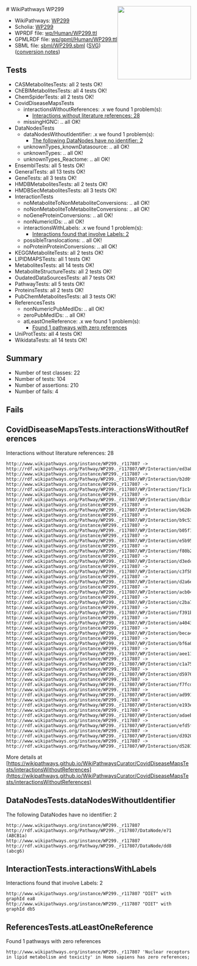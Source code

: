 <img style="float: right; width: 200px" src="../logo.png" />
# WikiPathways WP299

* WikiPathways: [WP299](https://identifiers.org/wikipathways:WP299)
* Scholia: [WP299](https://scholia.toolforge.org/wikipathways/WP299)
* WPRDF file: [wp/Human/WP299.ttl](../wp/Human/WP299.ttl)
* GPMLRDF file: [wp/gpml/Human/WP299.ttl](../wp/gpml/Human/WP299.ttl)
* SBML file: [sbml/WP299.sbml](../sbml/WP299.sbml) ([SVG](../sbml/WP299.svg)) ([conversion notes](../sbml/WP299.txt))

## Tests
* CASMetabolitesTests: all 2 tests OK!
* ChEBIMetabolitesTests: all 4 tests OK!
* ChemSpiderTests: all 2 tests OK!
* CovidDiseaseMapsTests
    * interactionsWithoutReferences: .x we found 1 problem(s):
        * [Interactions without literature references: 28](#9701cd08)
    * missingHGNC: .. all OK!
* DataNodesTests
    * dataNodesWithoutIdentifier: .x we found 1 problem(s):
        * [The following DataNodes have no identifier: 2](#d2d32fa1)
    * unknownTypes_knownDatasource: .. all OK!
    * unknownTypes: .. all OK!
    * unknownTypes_Reactome: .. all OK!
* EnsemblTests: all 5 tests OK!
* GeneralTests: all 13 tests OK!
* GeneTests: all 3 tests OK!
* HMDBMetabolitesTests: all 2 tests OK!
* HMDBSecMetabolitesTests: all 3 tests OK!
* InteractionTests
    * noMetaboliteToNonMetaboliteConversions: .. all OK!
    * noNonMetaboliteToMetaboliteConversions: .. all OK!
    * noGeneProteinConversions: .. all OK!
    * nonNumericIDs: .. all OK!
    * interactionsWithLabels: .x we found 1 problem(s):
        * [Interactions found that involve Labels: 2](#630d2679)
    * possibleTranslocations: .. all OK!
    * noProteinProteinConversions: .. all OK!
* KEGGMetaboliteTests: all 2 tests OK!
* LIPIDMAPSTests: all 1 tests OK!
* MetabolitesTests: all 14 tests OK!
* MetaboliteStructureTests: all 2 tests OK!
* OudatedDataSourcesTests: all 7 tests OK!
* PathwayTests: all 5 tests OK!
* ProteinsTests: all 2 tests OK!
* PubChemMetabolitesTests: all 3 tests OK!
* ReferencesTests
    * nonNumericPubMedIDs: .. all OK!
    * zeroPubMedIDs: .. all OK!
    * atLeastOneReference: .x we found 1 problem(s):
        * [Found 1 pathways with zero references](#35eb778e)
* UniProtTests: all 4 tests OK!
* WikidataTests: all 14 tests OK!


## Summary

* Number of test classes: 22
* Number of tests: 104
* Number of assertions: 210
* Number of fails: 4

## Fails

<a name="9701cd08" />

## CovidDiseaseMapsTests.interactionsWithoutReferences

Interactions without literature references: 28
```
http://www.wikipathways.org/instance/WP299._r117807 -> http://rdf.wikipathways.org/Pathway/WP299._r117807/WP/Interaction/ed3a8
http://www.wikipathways.org/instance/WP299._r117807 -> http://rdf.wikipathways.org/Pathway/WP299._r117807/WP/Interaction/b2d0f
http://www.wikipathways.org/instance/WP299._r117807 -> http://rdf.wikipathways.org/Pathway/WP299._r117807/WP/Interaction/f1c1d
http://www.wikipathways.org/instance/WP299._r117807 -> http://rdf.wikipathways.org/Pathway/WP299._r117807/WP/Interaction/db1af
http://www.wikipathways.org/instance/WP299._r117807 -> http://rdf.wikipathways.org/Pathway/WP299._r117807/WP/Interaction/b628c
http://www.wikipathways.org/instance/WP299._r117807 -> http://rdf.wikipathways.org/Pathway/WP299._r117807/WP/Interaction/b9c53
http://www.wikipathways.org/instance/WP299._r117807 -> http://rdf.wikipathways.org/Pathway/WP299._r117807/WP/Interaction/b05f1
http://www.wikipathways.org/instance/WP299._r117807 -> http://rdf.wikipathways.org/Pathway/WP299._r117807/WP/Interaction/e5b95
http://www.wikipathways.org/instance/WP299._r117807 -> http://rdf.wikipathways.org/Pathway/WP299._r117807/WP/Interaction/f80b2
http://www.wikipathways.org/instance/WP299._r117807 -> http://rdf.wikipathways.org/Pathway/WP299._r117807/WP/Interaction/d3edc
http://www.wikipathways.org/instance/WP299._r117807 -> http://rdf.wikipathways.org/Pathway/WP299._r117807/WP/Interaction/c3f58
http://www.wikipathways.org/instance/WP299._r117807 -> http://rdf.wikipathways.org/Pathway/WP299._r117807/WP/Interaction/d2a6e
http://www.wikipathways.org/instance/WP299._r117807 -> http://rdf.wikipathways.org/Pathway/WP299._r117807/WP/Interaction/acb04
http://www.wikipathways.org/instance/WP299._r117807 -> http://rdf.wikipathways.org/Pathway/WP299._r117807/WP/Interaction/c2ba7
http://www.wikipathways.org/instance/WP299._r117807 -> http://rdf.wikipathways.org/Pathway/WP299._r117807/WP/Interaction/f391b
http://www.wikipathways.org/instance/WP299._r117807 -> http://rdf.wikipathways.org/Pathway/WP299._r117807/WP/Interaction/a4043
http://www.wikipathways.org/instance/WP299._r117807 -> http://rdf.wikipathways.org/Pathway/WP299._r117807/WP/Interaction/beca4
http://www.wikipathways.org/instance/WP299._r117807 -> http://rdf.wikipathways.org/Pathway/WP299._r117807/WP/Interaction/bf6a0
http://www.wikipathways.org/instance/WP299._r117807 -> http://rdf.wikipathways.org/Pathway/WP299._r117807/WP/Interaction/aee11
http://www.wikipathways.org/instance/WP299._r117807 -> http://rdf.wikipathways.org/Pathway/WP299._r117807/WP/Interaction/c1a75
http://www.wikipathways.org/instance/WP299._r117807 -> http://rdf.wikipathways.org/Pathway/WP299._r117807/WP/Interaction/d5976
http://www.wikipathways.org/instance/WP299._r117807 -> http://rdf.wikipathways.org/Pathway/WP299._r117807/WP/Interaction/f7fcd
http://www.wikipathways.org/instance/WP299._r117807 -> http://rdf.wikipathways.org/Pathway/WP299._r117807/WP/Interaction/ad991
http://www.wikipathways.org/instance/WP299._r117807 -> http://rdf.wikipathways.org/Pathway/WP299._r117807/WP/Interaction/e193e
http://www.wikipathways.org/instance/WP299._r117807 -> http://rdf.wikipathways.org/Pathway/WP299._r117807/WP/Interaction/adaeb
http://www.wikipathways.org/instance/WP299._r117807 -> http://rdf.wikipathways.org/Pathway/WP299._r117807/WP/Interaction/efd5f
http://www.wikipathways.org/instance/WP299._r117807 -> http://rdf.wikipathways.org/Pathway/WP299._r117807/WP/Interaction/d3920
http://www.wikipathways.org/instance/WP299._r117807 -> http://rdf.wikipathways.org/Pathway/WP299._r117807/WP/Interaction/d5281
```

More details at [https://wikipathways.github.io/WikiPathwaysCurator/CovidDiseaseMapsTests/interactionsWithoutReferences](https://wikipathways.github.io/WikiPathwaysCurator/CovidDiseaseMapsTests/interactionsWithoutReferences)

<a name="d2d32fa1" />

## DataNodesTests.dataNodesWithoutIdentifier

The following DataNodes have no identifier: 2
```
http://www.wikipathways.org/instance/WP299._r117807 http://rdf.wikipathways.org/Pathway/WP299._r117807/DataNode/e71 (ABCB1a)
http://www.wikipathways.org/instance/WP299._r117807 http://rdf.wikipathways.org/Pathway/WP299._r117807/DataNode/dd8 (abcg6)
```

<a name="630d2679" />

## InteractionTests.interactionsWithLabels

Interactions found that involve Labels: 2
```
http://www.wikipathways.org/instance/WP299._r117807 "DIET" with graphId ea8
http://www.wikipathways.org/instance/WP299._r117807 "DIET" with graphId db5
```

<a name="35eb778e" />

## ReferencesTests.atLeastOneReference

Found 1 pathways with zero references
```
http://www.wikipathways.org/instance/WP299._r117807 'Nuclear receptors in lipid metabolism and toxicity' in Homo sapiens has zero references; 
```

